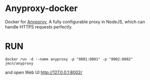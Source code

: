 # Anyproxy-docker

Docker for [Anyporxy](https://github.com/alibaba/anyproxy), A fully configurable proxy in NodeJS, which can handle HTTPS requests perfectly.

# RUN

```
docker run -d --name anyproxy -p "8001:8001" -p "8002:8002" jmcn/anyproxy
```

and open Web UI http://127.0.0.1:8002/